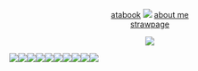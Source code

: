 <div align="center">

[atabook](https://aeon.atabook.org) ![](https://wilardo.crd.co/assets/images/gallery28/17757ede.png?v=f2364dd6)  [about me](https://rentry.co/ashleybrown) <br> [strawpage](https://claireredfields.straw.page)
</div>

<p align="center"> <img src="https://media.discordapp.net/attachments/1285052232156446740/1316956587470098523/cutie_aeon_-removebg-preview.png?ex=675ceee6&is=675b9d66&hm=d7f9fcf0d1cd6e2354da4916aced7790a44fd1453836c26eed60cf36b926b960&=&format=webp&quality=lossless&width=988&height=700"> </p> 


<div align-"center"> 

![](https://64.media.tumblr.com/6b82d504911fbf2e0ecd7132b6dac611/30ca6d5f90b0d33c-04/s250x400/0445021527ed74ec94f394f6bae11a1bc7e3682e.gifv)![](https://64.media.tumblr.com/726949de9ca2bceed3f2c7d73624efdf/f5902120b3cd13b7-30/s250x400/9acf454b157c5626bc68caa42b7e41164e1f7641.gifv)![](https://64.media.tumblr.com/f659a3db5e0d32759b6e7b7422cb1f49/bb124aa919dd247c-cb/s250x400/1ed0441f5d30aedf06e766243b225897cab80dde.gifv)![](https://64.media.tumblr.com/ad5438907319cc610cfd3b824e37fa36/23f6d16f0e8aa1fa-96/s250x400/ec4d4772f048640ab6d227657201ae6cb56a68d9.gifv)![](https://64.media.tumblr.com/2e7bda916f0646e796d2cc5fabdf8e1a/415a1175c7f3ef38-54/s250x400/8e034cc01a1d0d75f5736211a776db692759c2fa.gifv)![](https://64.media.tumblr.com/ae162fbd42de0947d59076cff87d1a45/f32d6d6f71673459-7e/s250x400/7c234f6e80a843fd2988ee6c37d2171c75eaefc0.gifv)![](https://64.media.tumblr.com/a18f013cf7fbea0c3c09c3afdd544b96/195a6ca674d87f57-52/s250x400/18f48b4e9b7abb0cab97ebb82afbad1eae7f29b1.gifv)![](https://64.media.tumblr.com/ae8fd61c57e6845ff3170b6845612d94/b7fe75dc310d70bb-47/s250x400/d3b9ebbc499ce416562111b3fd0ee8cd291c2f68.gifv)![](https://64.media.tumblr.com/f9d72c0a4ad24291381ecb585c114621/b7fe75dc310d70bb-d3/s250x400/644f476e96dde92b60a31c0bdc66236052651ad4.gifv)![](https://64.media.tumblr.com/0b2984cd418ab6648544fae99a1c933a/b7fe75dc310d70bb-f5/s250x400/3b31137f6ad410f1f6fd51886d4f32fdcb2f1b25.gifv)
